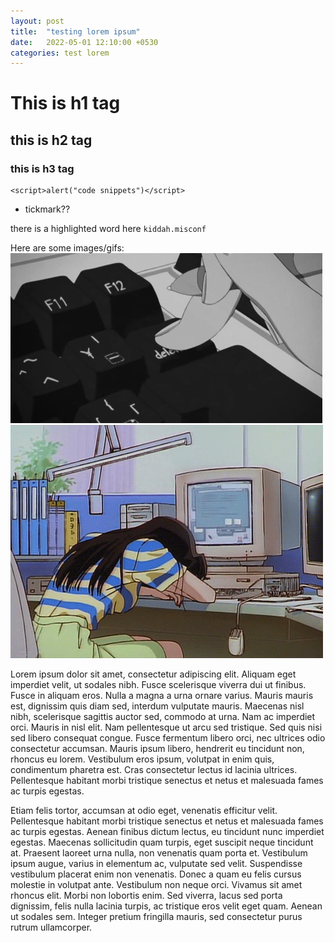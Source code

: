 ```yaml
---
layout: post
title:  "testing lorem ipsum"
date:   2022-05-01 12:10:00 +0530
categories: test lorem
---
```


# This is h1 tag

## this is h2 tag

### this is h3 tag

```javascrip
<script>alert("code snippets")</script>
```

- tickmark??

there is a highlighted word here ```kiddah.misconf```

Here are some images/gifs:
![jekyll-dash-build](/public/media/delete.gif)
![jekyll-dash-build](/public/media/tired.gif)

Lorem ipsum dolor sit amet, consectetur adipiscing elit. Aliquam eget imperdiet velit, ut sodales nibh. Fusce scelerisque viverra dui ut finibus. Fusce in aliquam eros. Nulla a magna a urna ornare varius. Mauris mauris est, dignissim quis diam sed, interdum vulputate mauris. Maecenas nisl nibh, scelerisque sagittis auctor sed, commodo at urna. Nam ac imperdiet orci. Mauris in nisl elit. Nam pellentesque ut arcu sed tristique. Sed quis nisi sed libero consequat congue. Fusce fermentum libero orci, nec ultrices odio consectetur accumsan. Mauris ipsum libero, hendrerit eu tincidunt non, rhoncus eu lorem. Vestibulum eros ipsum, volutpat in enim quis, condimentum pharetra est. Cras consectetur lectus id lacinia ultrices. Pellentesque habitant morbi tristique senectus et netus et malesuada fames ac turpis egestas.

Etiam felis tortor, accumsan at odio eget, venenatis efficitur velit. Pellentesque habitant morbi tristique senectus et netus et malesuada fames ac turpis egestas. Aenean finibus dictum lectus, eu tincidunt nunc imperdiet egestas. Maecenas sollicitudin quam turpis, eget suscipit neque tincidunt at. Praesent laoreet urna nulla, non venenatis quam porta et. Vestibulum ipsum augue, varius in elementum ac, vulputate sed velit. Suspendisse vestibulum placerat enim non venenatis. Donec a quam eu felis cursus molestie in volutpat ante. Vestibulum non neque orci. Vivamus sit amet rhoncus elit. Morbi non lobortis enim. Sed viverra, lacus sed porta dignissim, felis nulla lacinia turpis, ac tristique eros velit eget quam. Aenean ut sodales sem. Integer pretium fringilla mauris, sed consectetur purus rutrum ullamcorper.